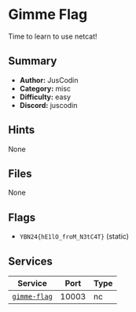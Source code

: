 # Gimme Flag
Time to learn to use netcat!

## Summary
- **Author:** JusCodin
- **Category:** misc
- **Difficulty:** easy
- **Discord:** juscodin

## Hints
None

## Files
None

## Flags
- `YBN24{hE1lO_froM_N3tC4T}` (static)

## Services
| Service | Port | Type |
| ------- | ---- | ---- |
| [`gimme-flag`](service\gimme-flag) | 10003 | nc |
